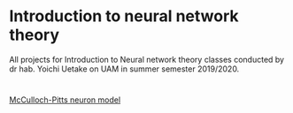 # Introduction to neural network theory

All projects for Introduction to Neural network theory classes conducted by dr hab. Yoichi Uetake  on UAM in summer semester 2019/2020.

#

[McCulloch-Pitts neuron model](Neural%20network/mcculloch-pitts.py)
